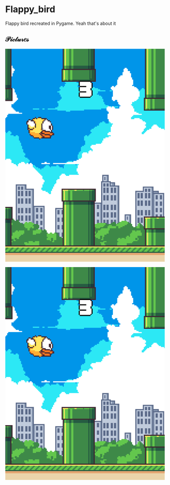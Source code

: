# Flappy_bird

Flappy bird recreated in Pygame. 
Yeah that's about it

## 𝒫𝒾𝒸𝓉𝓊𝓇𝑒𝓈

![plot](./images/flap1.png)

![plot](./images/flap1.png)
